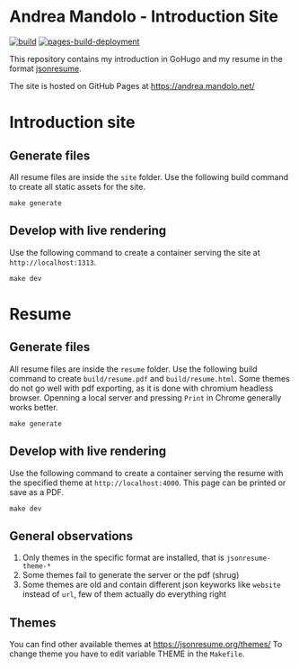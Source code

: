 # Andrea Mandolo - Introduction Site
[![build](https://github.com/amandolo/amandolo.github.io/actions/workflows/build.yml/badge.svg?branch=main)](https://github.com/amandolo/amandolo.github.io/actions/workflows/main.yml) [![pages-build-deployment](https://github.com/amandolo/amandolo.github.io/actions/workflows/pages/pages-build-deployment/badge.svg?branch=public)](https://github.com/amandolo/amandolo.github.io/actions/workflows/pages/pages-build-deployment)


This repository contains my introduction in GoHugo and my resume in the format [jsonresume](https://jsonresume.org/).

The site is hosted on GitHub Pages at <a href="https://andrea.mandolo.net/" target="_blank" />https://andrea.mandolo.net/ </a>

# Introduction site

## Generate files

All resume files are inside the `site` folder.
Use the following build command to create all static assets for the site.  

```
make generate
```

## Develop with live rendering

Use the following command to create a container serving the site at `http://localhost:1313`.

```
make dev
```

# Resume

## Generate files

All resume files are inside the `resume` folder.
Use the following build command to create `build/resume.pdf` and `build/resume.html`. Some themes do not go well with pdf exporting, as
it is done with chromium headless browser. Openning a local server and pressing `Print` in Chrome generally works better.

```
make generate
```

## Develop with live rendering

Use the following command to create a container serving the resume with the specified theme at `http://localhost:4000`.
This page can be printed or save as a PDF.

```
make dev
```

## General observations
1. Only themes in the specific format are installed, that is `jsonresume-theme-*`
2. Some themes fail to generate the server or the pdf (shrug)
3. Some themes are old and contain different json keyworks like `website` instead of `url`, few of them actually do everything right


## Themes

You can find other available themes at https://jsonresume.org/themes/
To change theme you have to edit variable THEME in the `Makefile`.